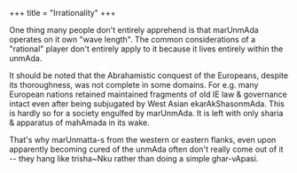 +++
title = "Irrationality"
+++

One thing many people don't entirely apprehend is that marUnmAda operates on it own "wave length". The common considerations of a "rational" player don't entirely apply to it because it lives entirely within the unmAda. 

It should be noted that the Abrahamistic conquest of the Europeans, despite its thoroughness, was not complete in some domains. For e.g. many European nations retained maintained fragments of old IE law & governance intact even after being subjugated by West Asian ekarAkShasonmAda. This is hardly so for a society engulfed by marUnmAda. It is left with only sharia & apparatus of mahAmada in its wake. 

That's why marUnmatta-s from the western or eastern flanks, even upon apparently becoming cured of the unmAda often don't really come out of it -- they hang like trisha~Nku rather than doing a simple ghar-vApasi.